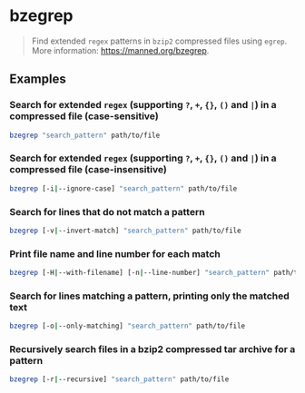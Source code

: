 # bzegrep

> Find extended `regex` patterns in `bzip2` compressed files using `egrep`. More information: <https://manned.org/bzegrep>.

## Examples

### Search for extended `regex` (supporting `?`, `+`, `{}`, `()` and `|`) in a compressed file (case-sensitive)

```bash
bzegrep "search_pattern" path/to/file
```

### Search for extended `regex` (supporting `?`, `+`, `{}`, `()` and `|`) in a compressed file (case-insensitive)

```bash
bzegrep [-i|--ignore-case] "search_pattern" path/to/file
```

### Search for lines that do not match a pattern

```bash
bzegrep [-v|--invert-match] "search_pattern" path/to/file
```

### Print file name and line number for each match

```bash
bzegrep [-H|--with-filename] [-n|--line-number] "search_pattern" path/to/file
```

### Search for lines matching a pattern, printing only the matched text

```bash
bzegrep [-o|--only-matching] "search_pattern" path/to/file
```

### Recursively search files in a bzip2 compressed tar archive for a pattern

```bash
bzegrep [-r|--recursive] "search_pattern" path/to/file
```
